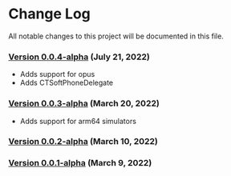 # Change Log

All notable changes to this project will be documented in this file.

### [Version 0.0.4-alpha](https://github.com/CleverTap/CTSoftPhone/releases/tag/0.0.4-alpha) (July 21, 2022)

 - Adds support for opus
 - Adds CTSoftPhoneDelegate

### [Version 0.0.3-alpha](https://github.com/CleverTap/CTSoftPhone/releases/tag/0.0.3-alpha) (March 20, 2022)

 - Adds support for arm64 simulators

### [Version 0.0.2-alpha](https://github.com/CleverTap/CTSoftPhone/releases/tag/0.0.2-alpha) (March 10, 2022)

### [Version 0.0.1-alpha](https://github.com/CleverTap/CTSoftPhone/releases/tag/0.0.1-alpha) (March 9, 2022)


